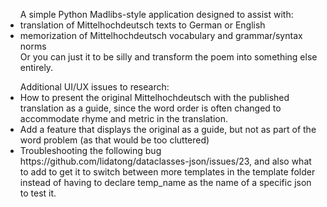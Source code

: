 <ul>A simple Python Madlibs-style application designed to assist with:
  <li>translation of Mittelhochdeutsch texts to German or English </li>
  <li> memorization of Mittelhochdeutsch vocabulary and grammar/syntax norms</li> 
  </li> Or you can just it to be silly and transform the poem into something else entirely. </li>
  </ul>
  <ul> Additional UI/UX issues to research: 
  <li> How to present the original Mittelhochdeutsch with the published translation as a guide, since the word order is often changed to accommodate rhyme and metric in the translation. </li>
  <li>Add a feature that displays the original as a guide, but not as part of the word problem (as that would be too cluttered)</li>
  <li>Troubleshooting the following bug https://github.com/lidatong/dataclasses-json/issues/23, and also what to add to get it to switch between more templates in the template folder instead of having to declare temp_name as the name of a specific json to test it.</li>
  </ul>
